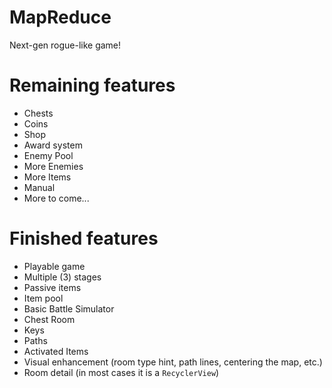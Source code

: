 # MapReduce
Next-gen rogue-like game!

# Remaining features
- Chests
- Coins
- Shop
- Award system
- Enemy Pool
- More Enemies
- More Items
- Manual
- More to come...

# Finished features
- Playable game
- Multiple (3) stages
- Passive items
- Item pool
- Basic Battle Simulator
- Chest Room
- Keys
- Paths
- Activated Items
- Visual enhancement (room type hint, path lines, centering the map, etc.)
- Room detail (in most cases it is a `RecyclerView`)
